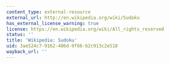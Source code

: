 ```yaml
---
content_type: external-resource
external_url: http://en.wikipedia.org/wiki/Sudoku
has_external_license_warning: true
license: https://en.wikipedia.org/wiki/All_rights_reserved
status: ''
title: 'Wikipedia: Sudoku'
uid: 3ae524c7-9162-406d-9f66-b2c913c2e518
wayback_url: ''
---
```


